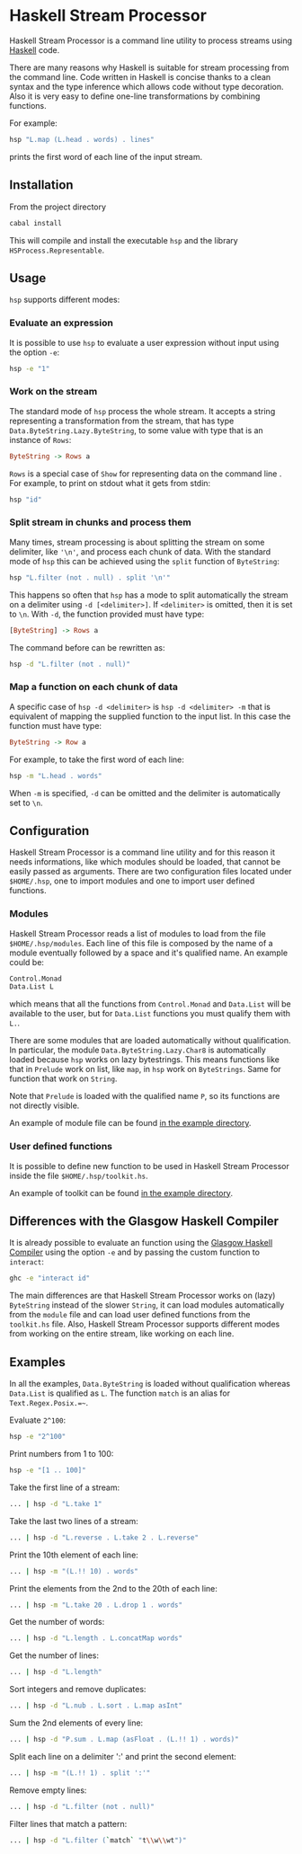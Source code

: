 # Haskell Stream Processor

Haskell Stream Processor is a command line utility to process streams
using [Haskell](http://www.haskell.org) code.

There are many reasons why Haskell is suitable for stream processing from the
command line.  Code written in Haskell is concise thanks to a clean syntax and
the type inference which allows code without type decoration. Also it is very
easy to define one-line transformations by combining functions.

For example:

```sh
hsp "L.map (L.head . words) . lines"
```

prints the first word of each line of the input stream.

## Installation

From the project directory

```sh
cabal install
```

This will compile and install the executable `hsp` and the library
`HSProcess.Representable`.

##  Usage

`hsp` supports different modes:

### Evaluate an expression

It is possible to use `hsp` to evaluate a user expression without
input using the option `-e`:

```sh
hsp -e "1"
```

### Work on the stream

The standard mode of `hsp` process the whole stream. It accepts a
string representing a transformation from the stream, that has type
`Data.ByteString.Lazy.ByteString`, to some value with type that is an
instance of `Rows`:

```haskell
ByteString -> Rows a
```

`Rows` is a special case of `Show` for representing data on the
command line . For example, to print on stdout what it gets from stdin:

```sh
hsp "id"
```

### Split stream in chunks and process them

Many times, stream processing is about splitting the stream on some delimiter,
like `'\n'`, and process each chunk of data. With the standard mode of
`hsp` this can be achieved using the `split` function of `ByteString`:

```sh
hsp "L.filter (not . null) . split '\n'"
```

This happens so often that `hsp` has a mode to split automatically the
stream on a delimiter using `-d [<delimiter>]`.  If
`<delimiter>` is omitted, then it is set to `\n`. With `-d`, the
function provided must have type:

```haskell
[ByteString] -> Rows a
```
The command before can be rewritten as:

```sh
hsp -d "L.filter (not . null)"
```

### Map a function on each chunk of data

A specific case of `hsp -d <delimiter>` is `hsp -d <delimiter> -m` that
is equivalent of mapping the supplied function to the input list. In this case
the function must have type:

```haskell
ByteString -> Row a
```

For example, to take the first word of each line:

```sh
hsp -m "L.head . words"
```

When `-m` is specified, `-d` can be omitted and the delimiter is
automatically set to `\n`.

## Configuration

Haskell Stream Processor is a command line utility and for this reason it needs
informations, like which modules should be loaded, that cannot be easily passed
as arguments. There are two configuration files located under
`$HOME/.hsp`,  one to import modules and one to import user defined
functions.

### Modules

Haskell Stream Processor reads a list of modules to load from the file
`$HOME/.hsp/modules`. Each line of this file is composed by the name of a
module eventually followed by a space and it's qualified name. An example could
be:

```sh
Control.Monad
Data.List L
```

which means that all the functions from `Control.Monad` and `Data.List`
will be available to the user, but for `Data.List` functions you must
qualify them with `L.`.

There are some modules that are loaded automatically without qualification. In particular,
the module `Data.ByteString.Lazy.Char8` is automatically loaded
because `hsp` works on lazy bytestrings. This means functions like that
in `Prelude` work on list, like `map`, in `hsp` work on
`ByteStrings`. Same for function that work on `String`.

Note that `Prelude` is loaded with the qualified name `P`, so its
functions are not directly visible.

An example of module file can be found [in the example directory](https://github.com/melrief/HSProcess/blob/master/examples/modules/modules).

### User defined functions

It is possible to define new function to be used in Haskell Stream Processor
inside the file `$HOME/.hsp/toolkit.hs`.

An example of toolkit can be found [in the example directory](https://github.com/melrief/HSProcess/blob/master/examples/toolkit/toolkit.hs).

## Differences with the Glasgow Haskell Compiler

It is already possible to evaluate an function using the
[Glasgow Haskell Compiler](http://www.haskell.org/ghc/) using the option
`-e` and by passing the custom function to `interact`:

```sh
ghc -e "interact id"
```

The main differences are that Haskell Stream Processor works on (lazy)
`ByteString` instead of the slower `String`, it can load modules
automatically from the `module` file and can load user defined functions
from the `toolkit.hs` file. Also, Haskell Stream Processor supports
different modes from working on the entire stream, like working on each line.

## Examples

In all the examples, `Data.ByteString` is loaded without qualification
whereas `Data.List` is qualified as `L`. The function `match` is an
alias for `Text.Regex.Posix.=~`.

Evaluate `2^100`:

```sh
hsp -e "2^100"
```

Print numbers from 1 to 100:

```sh
hsp -e "[1 .. 100]"
```

Take the first line of a stream:

```sh
... | hsp -d "L.take 1"
```

Take the last two lines of a stream:

```sh
... | hsp -d "L.reverse . L.take 2 . L.reverse"
```

Print the 10th element of each line:

```sh
... | hsp -m "(L.!! 10) . words"
```

Print the elements from the 2nd to the 20th of each line:

```sh
... | hsp -m "L.take 20 . L.drop 1 . words"
```

Get the number of words:

```sh
... | hsp -d "L.length . L.concatMap words"
```

Get the number of lines:

```sh
... | hsp -d "L.length"
```

Sort integers and remove duplicates:

```sh
... | hsp -d "L.nub . L.sort . L.map asInt"
```

Sum the 2nd elements of every line:

```sh
... | hsp -d "P.sum . L.map (asFloat . (L.!! 1) . words)"
```

Split each line on a delimiter ':' and print the second element:

```sh
... | hsp -m "(L.!! 1) . split ':'"
```

Remove empty lines:

```sh
... | hsp -d "L.filter (not . null)"
```

Filter lines that match a pattern:

```sh
... | hsp -d "L.filter (`match` "t\\w\\wt")"
```
